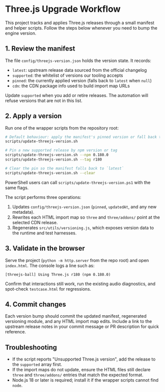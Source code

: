 # Three.js Upgrade Workflow

This project tracks and applies Three.js releases through a small manifest and helper scripts. Follow the steps below whenever you need to bump the engine version.

## 1. Review the manifest

The file `config/threejs-version.json` holds the version state. It records:
- `latest`: upstream release data sourced from the official changelog
- `supported`: the whitelist of versions our tooling accepts
- `pinned`: the currently applied version (falls back to `latest` when `null`)
- `cdn`: the CDN package info used to build import map URLs

Update `supported` when you add or retire releases. The automation will refuse versions that are not in this list.

## 2. Apply a version

Run one of the wrapper scripts from the repository root:

```bash
# Default behaviour: apply the manifest's pinned version or fall back to latest
scripts/update-threejs-version.sh

# Pin a new supported release by npm version or tag
scripts/update-threejs-version.sh --npm 0.180.0
scripts/update-threejs-version.sh --tag r180

# Clear the pin so the manifest falls back to `latest`
scripts/update-threejs-version.sh --clear
```

PowerShell users can call `scripts/update-threejs-version.ps1` with the same flags.

The script performs three operations:
1. Updates `config/threejs-version.json` (`pinned`, `updatedAt`, and any new metadata).
2. Rewrites each HTML import map so `three` and `three/addons/` point at the selected CDN release.
3. Regenerates `src/utils/versioning.js`, which exposes version data to the runtime and test harnesses.

## 3. Validate in the browser

Serve the project (`python -m http.server` from the repo root) and open `index.html`. The console logs a line such as:

```
[threejs-ball] Using Three.js r180 (npm 0.180.0)
```

Confirm that interactions still work, run the existing audio diagnostics, and spot-check `testcase.html` for regressions.

## 4. Commit changes

Each version bump should commit the updated manifest, regenerated versioning module, and any HTML import map edits. Include a link to the upstream release notes in your commit message or PR description for quick reference.

## Troubleshooting

- If the script reports "Unsupported Three.js version", add the release to the `supported` array first.
- If the import maps do not update, ensure the HTML files still declare `three` and `three/addons/` entries that match the expected format.
- Node.js 18 or later is required; install it if the wrapper scripts cannot find `node`.

